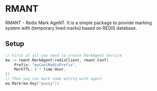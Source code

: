 # RMANT
RMANT - Redis Mark AgeNT. It is a simple package to provide marking system with (temporary lived marks) based on REDIS database.
## Setup
```go
// First of all you need to create MarkAgent Service 
ma := rmant.MarkAgent(redisClient, rmant.Conf{
    Prefix: "myCoolRedisPrefix",
    MarkTTL: 5 * time.Hour,
})
// Then you can mark some entity with agent
ma.Mark(ma.Key("pussy"))
```